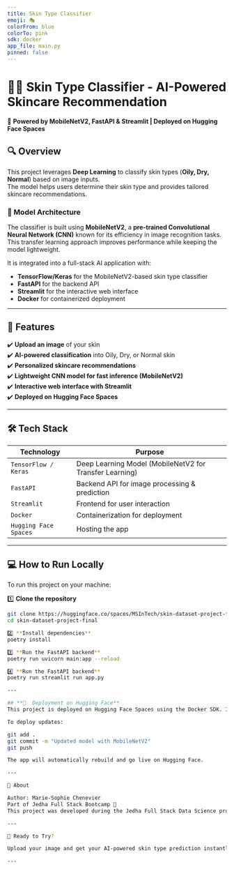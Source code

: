 ```yaml
---
title: Skin Type Classifier
emoji: 🎭
colorFrom: blue
colorTo: pink
sdk: docker
app_file: main.py
pinned: false
---
```


# **🧑‍⚕️ Skin Type Classifier - AI-Powered Skincare Recommendation**
🚀 **Powered by MobileNetV2, FastAPI & Streamlit | Deployed on Hugging Face Spaces**  

## **🔍 Overview**
This project leverages **Deep Learning** to classify skin types (**Oily, Dry, Normal**) based on image inputs.  
The model helps users determine their skin type and provides tailored skincare recommendations.  

### **🤖 Model Architecture**
The classifier is built using **MobileNetV2**, a **pre-trained Convolutional Neural Network (CNN)** known for its efficiency in image recognition tasks.  
This transfer learning approach improves performance while keeping the model lightweight.  

It is integrated into a full-stack AI application with:
- **TensorFlow/Keras** for the MobileNetV2-based skin type classifier  
- **FastAPI** for the backend API  
- **Streamlit** for the interactive web interface  
- **Docker** for containerized deployment  

---

## **📌 Features**
✔️ **Upload an image** of your skin  
✔️ **AI-powered classification** into Oily, Dry, or Normal skin  
✔️ **Personalized skincare recommendations**  
✔️ **Lightweight CNN model for fast inference (MobileNetV2)**  
✔️ **Interactive web interface with Streamlit**  
✔️ **Deployed on Hugging Face Spaces**  

---

## **🛠️ Tech Stack**
| Technology | Purpose |
|------------|---------|
| `TensorFlow / Keras` | Deep Learning Model (MobileNetV2 for Transfer Learning) |
| `FastAPI` | Backend API for image processing & prediction |
| `Streamlit` | Frontend for user interaction |
| `Docker` | Containerization for deployment |
| `Hugging Face Spaces` | Hosting the app |

---

## **💻 How to Run Locally**
To run this project on your machine:

1️⃣ **Clone the repository**  
```bash
git clone https://huggingface.co/spaces/MSInTech/skin-dataset-project-final
cd skin-dataset-project-final

2️⃣ **Install dependencies**  
poetry install

3️⃣ **Run the FastAPI backend**  
poetry run uvicorn main:app --reload

4️⃣ **Run the FastAPI backend**  
poetry run streamlit run app.py

---

## **🚀  Deployment on Hugging Face**
This project is deployed on Hugging Face Spaces using the Docker SDK. It ensures seamless scaling and integration with ML models.

To deploy updates:

git add .
git commit -m "Updated model with MobileNetV2"
git push

The app will automatically rebuild and go live on Hugging Face.

---

📝 About

Author: Marie-Sophie Chenevier
Part of Jedha Full Stack Bootcamp 🏩
This project was developed during the Jedha Full Stack Data Science program to showcase AI applications in skincare.

---

📝 Ready to Try?

Upload your image and get your AI-powered skin type prediction instantly! 🧑‍⚕️

---